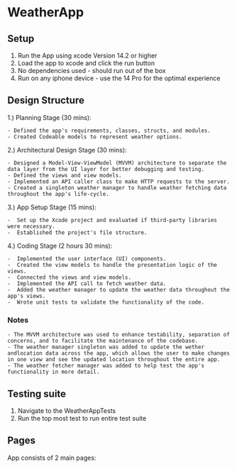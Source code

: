 # WeatherApp

## Setup

  1. Run the App using xcode Version 14.2 or higher
  2. Load the app to xcode and click the run button
  3. No dependencies used - should run out of the box
  4. Run on any iphone device - use the 14 Pro for the optimal experience
  
## Design Structure

1.) Planning Stage (30 mins):

    - Defined the app's requirements, classes, structs, and modules.
    - Created Codeable models to represent weather options.
    
2.) Architectural Design Stage (30 mins):

    - Designed a Model-View-ViewModel (MVVM) architecture to separate the data layer from the UI layer for better debugging and testing.
    - Defined the views and view models.
    - Implemented an API caller class to make HTTP requests to the server.
    - Created a singleton weather manager to handle weather fetching data throughout the app's life-cycle.
    
3.) App Setup Stage (15 mins):

    -  Set up the Xcode project and evaluated if third-party libraries were necessary.
    -  Established the project's file structure.
    
4.) Coding Stage (2 hours 30 mins):

    -  Implemented the user interface (UI) components.
    -  Created the view models to handle the presentation logic of the views.
    -  Connected the views and view models.
    -  Implemented the API call to fetch weather data.
    -  Added the weather manager to update the weather data throughout the app's views.
    -  Wrote unit tests to validate the functionality of the code.
    
### Notes
    - The MVVM architecture was used to enhance testability, separation of concerns, and to facilitate the maintenance of the codebase.
    - The weather manager singleton was added to update the wether andlocation data across the app, which allows the user to make changes in one view and see the updated location throughout the entire app.
    - The weather fetcher manager was added to help test the app's functionality in more detail.
  
## Testing suite
  1. Navigate to the WeatherAppTests
  2. Run the top most test to run entire test suite
 
  
## Pages

App consists of 2 main pages:

